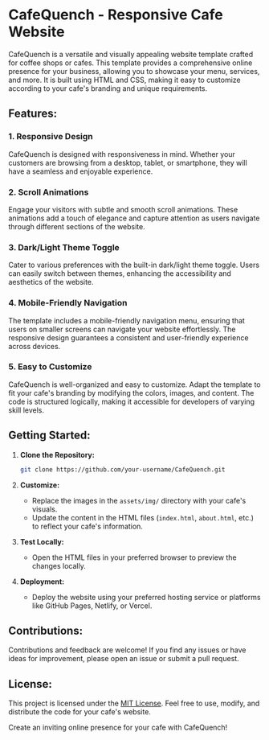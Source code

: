 # CafeQuench - Responsive Cafe Website

CafeQuench is a versatile and visually appealing website template crafted for coffee shops or cafes. This template provides a comprehensive online presence for your business, allowing you to showcase your menu, services, and more. It is built using HTML and CSS, making it easy to customize according to your cafe's branding and unique requirements.

## Features:

### 1. Responsive Design
CafeQuench is designed with responsiveness in mind. Whether your customers are browsing from a desktop, tablet, or smartphone, they will have a seamless and enjoyable experience.

### 2. Scroll Animations
Engage your visitors with subtle and smooth scroll animations. These animations add a touch of elegance and capture attention as users navigate through different sections of the website.

### 3. Dark/Light Theme Toggle
Cater to various preferences with the built-in dark/light theme toggle. Users can easily switch between themes, enhancing the accessibility and aesthetics of the website.

### 4. Mobile-Friendly Navigation
The template includes a mobile-friendly navigation menu, ensuring that users on smaller screens can navigate your website effortlessly. The responsive design guarantees a consistent and user-friendly experience across devices.

### 5. Easy to Customize
CafeQuench is well-organized and easy to customize. Adapt the template to fit your cafe's branding by modifying the colors, images, and content. The code is structured logically, making it accessible for developers of varying skill levels.

## Getting Started:

1. **Clone the Repository:**
   ```bash
   git clone https://github.com/your-username/CafeQuench.git
   ```

2. **Customize:**
   - Replace the images in the `assets/img/` directory with your cafe's visuals.
   - Update the content in the HTML files (`index.html`, `about.html`, etc.) to reflect your cafe's information.

3. **Test Locally:**
   - Open the HTML files in your preferred browser to preview the changes locally.

4. **Deployment:**
   - Deploy the website using your preferred hosting service or platforms like GitHub Pages, Netlify, or Vercel.

## Contributions:

Contributions and feedback are welcome! If you find any issues or have ideas for improvement, please open an issue or submit a pull request.

## License:

This project is licensed under the [MIT License](LICENSE). Feel free to use, modify, and distribute the code for your cafe's website.

Create an inviting online presence for your cafe with CafeQuench!
